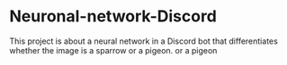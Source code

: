 # Neuronal-network-Discord
This project is about a neural network in a Discord bot that differentiates whether the image is a sparrow or a pigeon. or a pigeon
